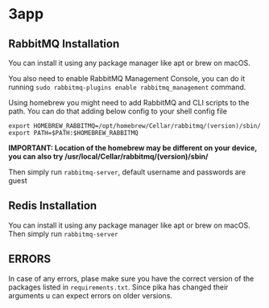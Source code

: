 # 3app

## RabbitMQ Installation
You can install it using any package manager like apt or brew on macOS.

You also need to enable RabbitMQ Management Console, you can do it running `sudo rabbitmq-plugins enable rabbitmq_management` command.

Using homebrew you might need to add RabbitMQ and CLI scripts to the path.
You can do that adding below config to your shell config file
```
export HOMEBREW_RABBITMQ=/opt/homebrew/Cellar/rabbitmq/(version)/sbin/
export PATH=$PATH:$HOMEBREW_RABBITMQ
```
**IMPORTANT: Location of the homebrew may be different on your device, you can also try /usr/local/Cellar/rabbitmq/(version)/sbin/**

Then simply run `rabbitmq-server`, default username and passwords are guest

## Redis Installation
You can install it using any package manager like apt or brew on macOS.
Then simply run `rabbitmq-server`
## ERRORS
In case of any errors, plase make sure you have the correct version of the packages listed in `requirements.txt`.
Since pika has changed their arguments u can expect errors on older versions.
